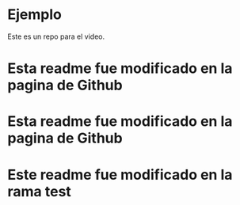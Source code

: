 # Ejemplo
Este es un repo para el video.
# Esta readme fue modificado en la pagina de Github
# Esta readme fue modificado en la pagina de Github
# Este readme fue modificado en la rama test
